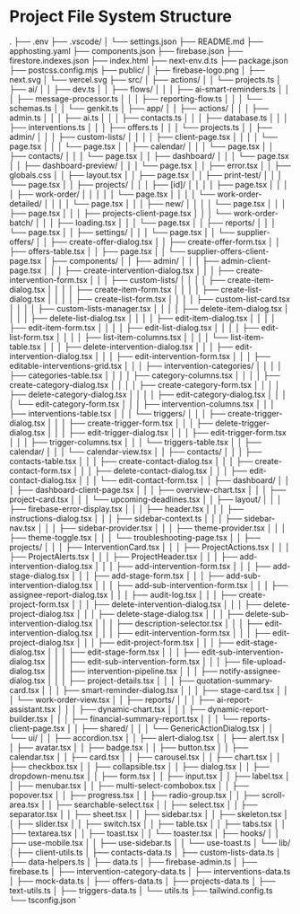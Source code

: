 
# Project File System Structure

.
├── .env
├── .vscode/
│   └── settings.json
├── README.md
├── apphosting.yaml
├── components.json
├── firebase.json
├── firestore.indexes.json
├── index.html
├── next-env.d.ts
├── package.json
├── postcss.config.mjs
├── public/
│   ├── firebase-logo.png
│   ├── next.svg
│   └── vercel.svg
├── src/
│   ├── actions/
│   │   └── projects.ts
│   ├── ai/
│   │   ├── dev.ts
│   │   ├── flows/
│   │   │   ├── ai-smart-reminders.ts
│   │   │   ├── message-processor.ts
│   │   │   ├── reporting-flow.ts
│   │   │   └── schemas.ts
│   │   └── genkit.ts
│   ├── app/
│   │   ├── actions/
│   │   │   ├── admin.ts
│   │   │   ├── ai.ts
│   │   │   ├── contacts.ts
│   │   │   ├── database.ts
│   │   │   ├── interventions.ts
│   │   │   ├── offers.ts
│   │   │   └── projects.ts
│   │   ├── admin/
│   │   │   ├── custom-lists/
│   │   │   │   ├── client-page.tsx
│   │   │   │   └── page.tsx
│   │   │   └── page.tsx
│   │   ├── calendar/
│   │   │   └── page.tsx
│   │   ├── contacts/
│   │   │   └── page.tsx
│   │   ├── dashboard/
│   │   │   └── page.tsx
│   │   ├── dashboard-preview/
│   │   │   └── page.tsx
│   │   ├── error.tsx
│   │   ├── globals.css
│   │   ├── layout.tsx
│   │   ├── page.tsx
│   │   ├── print-test/
│   │   │   └── page.tsx
│   │   ├── projects/
│   │   │   ├── [id]/
│   │   │   │   ├── page.tsx
│   │   │   │   ├── work-order/
│   │   │   │   │   └── page.tsx
│   │   │   │   └── work-order-detailed/
│   │   │   │       └── page.tsx
│   │   │   ├── new/
│   │   │   │   └── page.tsx
│   │   │   ├── page.tsx
│   │   │   ├── projects-client-page.tsx
│   │   │   └── work-order-batch/
│   │   │       ├── loading.tsx
│   │   │       └── page.tsx
│   │   ├── reports/
│   │   │   └── page.tsx
│   │   ├── settings/
│   │   │   └── page.tsx
│   │   └── supplier-offers/
│   │       ├── create-offer-dialog.tsx
│   │       ├── create-offer-form.tsx
│   │       ├── offers-table.tsx
│   │       ├── page.tsx
│   │       └── supplier-offers-client-page.tsx
│   ├── components/
│   │   ├── admin/
│   │   │   ├── admin-client-page.tsx
│   │   │   ├── create-intervention-dialog.tsx
│   │   │   ├── create-intervention-form.tsx
│   │   │   ├── custom-lists/
│   │   │   │   ├── create-item-dialog.tsx
│   │   │   │   ├── create-item-form.tsx
│   │   │   │   ├── create-list-dialog.tsx
│   │   │   │   ├── create-list-form.tsx
│   │   │   │   ├── custom-list-card.tsx
│   │   │   │   ├── custom-lists-manager.tsx
│   │   │   │   ├── delete-item-dialog.tsx
│   │   │   │   ├── delete-list-dialog.tsx
│   │   │   │   ├── edit-item-dialog.tsx
│   │   │   │   ├── edit-item-form.tsx
│   │   │   │   ├── edit-list-dialog.tsx
│   │   │   │   ├── edit-list-form.tsx
│   │   │   │   ├── list-item-columns.tsx
│   │   │   │   └── list-item-table.tsx
│   │   │   ├── delete-intervention-dialog.tsx
│   │   │   ├── edit-intervention-dialog.tsx
│   │   │   ├── edit-intervention-form.tsx
│   │   │   ├── editable-interventions-grid.tsx
│   │   │   ├── intervention-categories/
│   │   │   │   ├── categories-table.tsx
│   │   │   │   ├── category-columns.tsx
│   │   │   │   ├── create-category-dialog.tsx
│   │   │   │   ├── create-category-form.tsx
│   │   │   │   ├── delete-category-dialog.tsx
│   │   │   │   ├── edit-category-dialog.tsx
│   │   │   │   └── edit-category-form.tsx
│   │   │   ├── intervention-columns.tsx
│   │   │   ├── interventions-table.tsx
│   │   │   └── triggers/
│   │   │       ├── create-trigger-dialog.tsx
│   │   │       ├── create-trigger-form.tsx
│   │   │       ├── delete-trigger-dialog.tsx
│   │   │       ├── edit-trigger-dialog.tsx
│   │   │       ├── edit-trigger-form.tsx
│   │   │       ├── trigger-columns.tsx
│   │   │       └── triggers-table.tsx
│   │   ├── calendar/
│   │   │   └── calendar-view.tsx
│   │   ├── contacts/
│   │   │   ├── contacts-table.tsx
│   │   │   ├── create-contact-dialog.tsx
│   │   │   ├── create-contact-form.tsx
│   │   │   ├── delete-contact-dialog.tsx
│   │   │   ├── edit-contact-dialog.tsx
│   │   │   └── edit-contact-form.tsx
│   │   ├── dashboard/
│   │   │   ├── dashboard-client-page.tsx
│   │   │   ├── overview-chart.tsx
│   │   │   ├── project-card.tsx
│   │   │   └── upcoming-deadlines.tsx
│   │   ├── layout/
│   │   │   ├── firebase-error-display.tsx
│   │   │   ├── header.tsx
│   │   │   ├── instructions-dialog.tsx
│   │   │   ├── sidebar-context.ts
│   │   │   ├── sidebar-nav.tsx
│   │   │   ├── sidebar-provider.tsx
│   │   │   ├── theme-provider.tsx
│   │   │   ├── theme-toggle.tsx
│   │   │   └── troubleshooting-page.tsx
│   │   ├── projects/
│   │   │   ├── InterventionCard.tsx
│   │   │   ├── ProjectActions.tsx
│   │   │   ├── ProjectAlerts.tsx
│   │   │   ├── ProjectHeader.tsx
│   │   │   ├── add-intervention-dialog.tsx
│   │   │   ├── add-intervention-form.tsx
│   │   │   ├── add-stage-dialog.tsx
│   │   │   ├── add-stage-form.tsx
│   │   │   ├── add-sub-intervention-dialog.tsx
│   │   │   ├── add-sub-intervention-form.tsx
│   │   │   ├── assignee-report-dialog.tsx
│   │   │   ├── audit-log.tsx
│   │   │   ├── create-project-form.tsx
│   │   │   ├── delete-intervention-dialog.tsx
│   │   │   ├── delete-project-dialog.tsx
│   │   │   ├── delete-stage-dialog.tsx
│   │   │   ├── delete-sub-intervention-dialog.tsx
│   │   │   ├── description-selector.tsx
│   │   │   ├── edit-intervention-dialog.tsx
│   │   │   ├── edit-intervention-form.tsx
│   │   │   ├── edit-project-dialog.tsx
│   │   │   ├── edit-project-form.tsx
│   │   │   ├── edit-stage-dialog.tsx
│   │   │   ├── edit-stage-form.tsx
│   │   │   ├── edit-sub-intervention-dialog.tsx
│   │   │   ├── edit-sub-intervention-form.tsx
│   │   │   ├── file-upload-dialog.tsx
│   │   │   ├── intervention-pipeline.tsx
│   │   │   ├── notify-assignee-dialog.tsx
│   │   │   ├── project-details.tsx
│   │   │   ├── quotation-summary-card.tsx
│   │   │   ├── smart-reminder-dialog.tsx
│   │   │   ├── stage-card.tsx
│   │   │   └── work-order-view.tsx
│   │   ├── reports/
│   │   │   ├── ai-report-assistant.tsx
│   │   │   ├── dynamic-chart.tsx
│   │   │   ├── dynamic-report-builder.tsx
│   │   │   ├── financial-summary-report.tsx
│   │   │   └── reports-client-page.tsx
│   │   ├── shared/
│   │   │   └── GenericActionDialog.tsx
│   │   └── ui/
│   │       ├── accordion.tsx
│   │       ├── alert-dialog.tsx
│   │       ├── alert.tsx
│   │       ├── avatar.tsx
│   │       ├── badge.tsx
│   │       ├── button.tsx
│   │       ├── calendar.tsx
│   │       ├── card.tsx
│   │       ├── carousel.tsx
│   │       ├── chart.tsx
│   │       ├── checkbox.tsx
│   │       ├── collapsible.tsx
│   │       ├── dialog.tsx
│   │       ├── dropdown-menu.tsx
│   │       ├── form.tsx
│   │       ├── input.tsx
│   │       ├── label.tsx
│   │       ├── menubar.tsx
│   │       ├── multi-select-combobox.tsx
│   │       ├── popover.tsx
│   │       ├── progress.tsx
│   │       ├── radio-group.tsx
│   │       ├── scroll-area.tsx
│   │       ├── searchable-select.tsx
│   │       ├── select.tsx
│   │       ├── separator.tsx
│   │       ├── sheet.tsx
│   │       ├── sidebar.tsx
│   │       ├── skeleton.tsx
│   │       ├── slider.tsx
│   │       ├── switch.tsx
│   │       ├── table.tsx
│   │       ├── tabs.tsx
│   │       ├── textarea.tsx
│   │       ├── toast.tsx
│   │       └── toaster.tsx
│   ├── hooks/
│   │   ├── use-mobile.tsx
│   │   ├── use-sidebar.ts
│   │   └── use-toast.ts
│   └── lib/
│       ├── client-utils.ts
│       ├── contacts-data.ts
│       ├── custom-lists-data.ts
│       ├── data-helpers.ts
│       ├── data.ts
│       ├── firebase-admin.ts
│       ├── firebase.ts
│       ├── intervention-category-data.ts
│       ├── interventions-data.ts
│       ├── mock-data.ts
│       ├── offers-data.ts
│       ├── projects-data.ts
│       ├── text-utils.ts
│       ├── triggers-data.ts
│       └── utils.ts
├── tailwind.config.ts
└── tsconfig.json
`